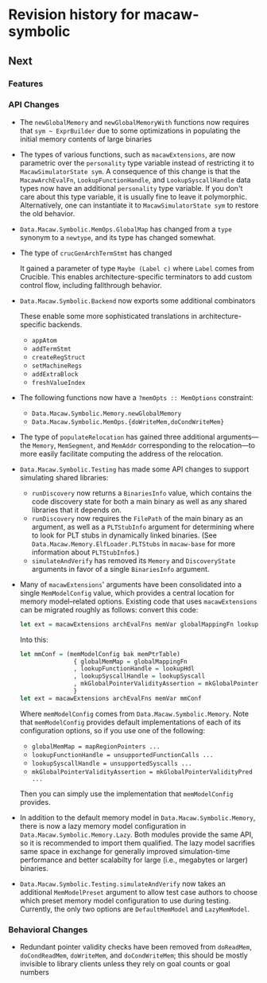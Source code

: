 # Revision history for macaw-symbolic

## Next

### Features

### API Changes

- The `newGlobalMemory` and `newGlobalMemoryWith` functions now requires that `sym ~ ExprBuilder` due to some optimizations in populating the initial memory contents of large binaries

- The types of various functions, such as `macawExtensions`, are now parametric
  over the `personality` type variable instead of restricting it to
  `MacawSimulatorState sym`. A consequence of this change is that the
  `MacawArchEvalFn`, `LookupFunctionHandle`, and `LookupSyscallHandle` data
  types now have an additional `personality` type variable. If you don't care
  about this type variable, it is usually fine to leave it polymorphic.
  Alternatively, one can instantiate it to `MacawSimulatorState sym` to
  restore the old behavior.

- `Data.Macaw.Symbolic.MemOps.GlobalMap` has changed from a `type`
  synonym to a `newtype`, and its type has changed somewhat.

- The type of `crucGenArchTermStmt` has changed

  It gained a parameter of type `Maybe (Label c)` where `Label` comes from Crucible. This enables architecture-specific terminators to add custom control flow, including fallthrough behavior.

- `Data.Macaw.Symbolic.Backend` now exports some additional combinators

  These enable some more sophisticated translations in architecture-specific backends.
   - `appAtom`
   - `addTermStmt`
   - `createRegStruct`
   - `setMachineRegs`
   - `addExtraBlock`
   - `freshValueIndex`

- The following functions now have a `?memOpts :: MemOptions` constraint:
  - `Data.Macaw.Symbolic.Memory.newGlobalMemory`
  - `Data.Macaw.Symbolic.MemOps.{doWriteMem,doCondWriteMem}`

- The type of `populateRelocation` has gained three additional arguments—the
  `Memory`, `MemSegment`, and `MemAddr` corresponding to the relocation—to
  more easily facilitate computing the address of the relocation.

- `Data.Macaw.Symbolic.Testing` has made some API changes to support simulating
   shared libraries:
   - `runDiscovery` now returns a `BinariesInfo` value, which contains the code
     discovery state for both a main binary as well as any shared libraries that
     it depends on.
   - `runDiscovery` now requires the `FilePath` of the main binary as an
     argument, as well as a `PLTStubInfo` argument for determining where to look
     for PLT stubs in dynamically linked binaries. (See
     `Data.Macaw.Memory.ElfLoader.PLTStubs` in `macaw-base` for more information
     about `PLTStubInfo`s.)
   - `simulateAndVerify` has removed its `Memory` and `DiscoveryState` arguments
     in favor of a single `BinariesInfo` argument.

- Many of `macawExtensions`' arguments have been consolidated into a single
  `MemModelConfig` value, which provides a central location for memory
  model–related options. Existing code that uses `macawExtensions` can be
  migrated roughly as follows: convert this code:

  ```hs
  let ext = macawExtensions archEvalFns memVar globalMappingFn lookupHdl lookupSyscall mkPtrPred
  ```

  Into this:

  ```hs
  let mmConf = (memModelConfig bak memPtrTable)
                 { globalMemMap = globalMappingFn
                 , lookupFunctionHandle = lookupHdl
                 , lookupSyscallHandle = lookupSyscall
                 , mkGlobalPointerValidityAssertion = mkGlobalPointerValidityPred
                 }
  let ext = macawExtensions archEvalFns memVar mmConf
  ```

  Where `memModelConfig` comes from `Data.Macaw.Symbolic.Memory`. Note that
  `memModelConfig` provides default implementations of each of its
  configuration options, so if you use one of the following:

  * `globalMemMap = mapRegionPointers ...`
  * `lookupFunctionHandle = unsupportedFunctionCalls ...`
  * `lookupSyscallHandle = unsupportedSyscalls ...`
  * `mkGlobalPointerValidityAssertion = mkGlobalPointerValidityPred ...`

  Then you can simply use the implementation that `memModelConfig` provides.

- In addition to the default memory model in `Data.Macaw.Symbolic.Memory`, there
  is now a lazy memory model configuration in `Data.Macaw.Symbolic.Memory.Lazy`.
  Both modules provide the same API, so it is recommended to import them
  qualified. The lazy model sacrifies same space in exchange for generally
  improved simulation-time performance and better scalabilty for large (i.e.,
  megabytes or larger) binaries.

- `Data.Macaw.Symbolic.Testing.simulateAndVerify` now takes an additional
  `MemModelPreset` argument to allow test case authors to choose which preset
  memory model configuration to use during testing. Currently, the only two
  options are `DefaultMemModel` and `LazyMemModel`.

### Behavioral Changes

- Redundant pointer validity checks have been removed from `doReadMem`, `doCondReadMem`, `doWriteMem`, and `doCondWriteMem`; this should be mostly invisible to library clients unless they rely on goal counts or goal numbers
